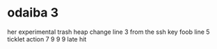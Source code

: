 # odaiba 3
her experimental trash heap
change line 3
from the ssh key
foob line 5
ticklet action
7
9
9
9
late hit
